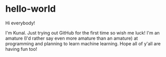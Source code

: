 # hello-world

Hi everybody!

I'm Kunal. Just trying out GitHub for the first time so wish me luck!
I'm an amature (I'd rather say even more amature than an amature) at programming and planning to learn machine learning. Hope all of y'all are having fun too!
